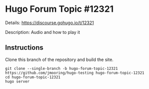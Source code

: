 # Hugo Forum Topic #12321

Details: <https://discourse.gohugo.io/t/12321>

Description: Audio and how to play it

## Instructions

Clone this branch of the repository and build the site.

```text
git clone --single-branch -b hugo-forum-topic-12321 https://github.com/jmooring/hugo-testing hugo-forum-topic-12321
cd hugo-forum-topic-12321
hugo server
```
